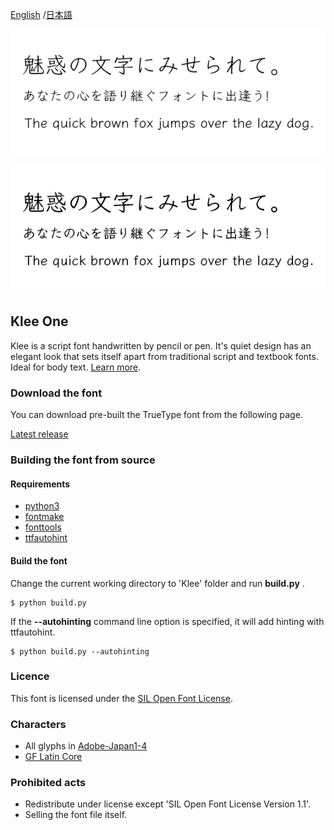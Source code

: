 [English](https://github.com/fontworks-fonts/Klee) /[日本語](README-JP.md) 

![KleeOne-Regular](./image_Klee-Regular.png)

![KleeOne-SemiBold](./image_Klee-SemiBold.png)

## Klee One

Klee is a script font handwritten by pencil or pen. It's quiet design has an elegant look that sets itself apart from traditional script and textbook fonts. Ideal for body text.
[Learn more](https://fontworks.co.jp/fontsearch/KleePro-M/).


### Download the font

You can download pre-built the TrueType font from the following page.

[Latest release](https://github.com/fontworks-fonts/Klee/tree/master/fonts/ttf)


### Building the font from source

#### Requirements

* [python3](https://www.python.org/)  
* [fontmake](https://github.com/googlefonts/fontmake/)
* [fonttools](https://github.com/fonttools/fonttools/)
* [ttfautohint](https://www.freetype.org/ttfautohint/doc/ttfautohint.html)  


#### Build the font

Change the current working directory to 'Klee' folder and run **build.py** .

    $ python build.py

If the **--autohinting** command line option is specified, it will add hinting with ttfautohint.

    $ python build.py --autohinting

### Licence

This font is licensed under the [SIL Open Font License](https://scripts.sil.org/cms/scripts/page.php?site_id=nrsi&id=OFL).


### Characters

* All glyphs in [Adobe-Japan1-4](https://github.com/adobe-type-tools/Adobe-Japan1)
* [GF Latin Core](https://github.com/googlefonts/gftools/tree/master/Lib/gftools/encodings/GF%20Glyph%20Sets#gf-latin-core)  


### Prohibited acts

* Redistribute under license except 'SIL Open Font License Version 1.1'.
* Selling ​​the font file itself.
